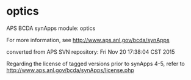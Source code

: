 # optics
APS BCDA synApps module: optics

For more information, see
   http://www.aps.anl.gov/bcda/synApps

converted from APS SVN repository: Fri Nov 20 17:38:04 CST 2015

Regarding the license of tagged versions prior to synApps 4-5,
refer to http://www.aps.anl.gov/bcda/synApps/license.php
